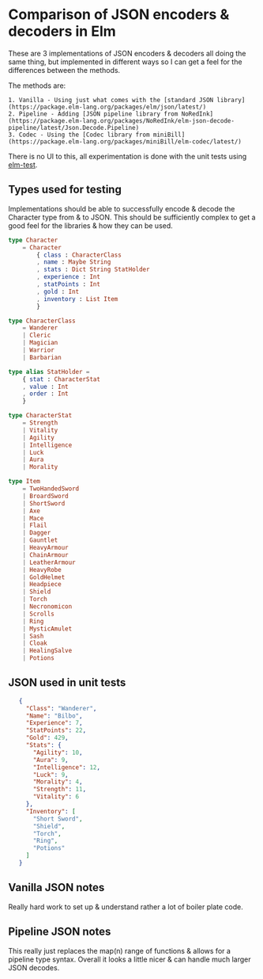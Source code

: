 # Comparison of JSON encoders & decoders in Elm

These are 3 implementations of JSON encoders & decoders all doing the same thing,
but implemented in different ways so I can get a feel for the differences
between the methods.

The methods are:

    1. Vanilla - Using just what comes with the [standard JSON library](https://package.elm-lang.org/packages/elm/json/latest/)
    2. Pipeline - Adding [JSON pipeline library from NoRedInk](https://package.elm-lang.org/packages/NoRedInk/elm-json-decode-pipeline/latest/Json.Decode.Pipeline)
    3. Codec - Using the [Codec library from miniBill](https://package.elm-lang.org/packages/miniBill/elm-codec/latest/)

There is no UI to this, all experimentation is done with the unit tests using
[elm-test](https://github.com/elm-explorations/test).

## Types used for testing

Implementations should be able to successfully encode & decode the Character
type from & to JSON. This should be sufficiently complex to get a good feel for
the libraries & how they can be used.

```elm
type Character
    = Character
        { class : CharacterClass
        , name : Maybe String
        , stats : Dict String StatHolder
        , experience : Int
        , statPoints : Int
        , gold : Int
        , inventory : List Item
        }

type CharacterClass
    = Wanderer
    | Cleric
    | Magician
    | Warrior
    | Barbarian

type alias StatHolder =
    { stat : CharacterStat
    , value : Int
    , order : Int
    }

type CharacterStat
    = Strength
    | Vitality
    | Agility
    | Intelligence
    | Luck
    | Aura
    | Morality

type Item
    = TwoHandedSword
    | BroardSword
    | ShortSword
    | Axe
    | Mace
    | Flail
    | Dagger
    | Gauntlet
    | HeavyArmour
    | ChainArmour
    | LeatherArmour
    | HeavyRobe
    | GoldHelmet
    | Headpiece
    | Shield
    | Torch
    | Necronomicon
    | Scrolls
    | Ring
    | MysticAmulet
    | Sash
    | Cloak
    | HealingSalve
    | Potions
```

## JSON used in unit tests


```json
   {
     "Class": "Wanderer",
     "Name": "Bilbo",
     "Experience": 7,
     "StatPoints": 22,
     "Gold": 429,
     "Stats": {
       "Agility": 10,
       "Aura": 9,
       "Intelligence": 12,
       "Luck": 9,
       "Morality": 4,
       "Strength": 11,
       "Vitality": 6
     },
     "Inventory": [
       "Short Sword",
       "Shield",
       "Torch",
       "Ring",
       "Potions"
     ]
   }
```
## Vanilla JSON notes

Really hard work to set up & understand rather a lot of boiler plate code.

## Pipeline JSON notes

This really just replaces the map(n) range of functions & allows for a pipeline
type syntax. Overall it looks a little nicer & can handle much larger JSON
decodes.
